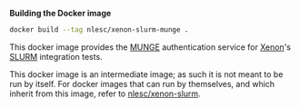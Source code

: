 **Building the Docker image**

```bash
docker build --tag nlesc/xenon-slurm-munge .
```

This docker image provides the [MUNGE](https://dun.github.io/munge/) authentication service for [Xenon](https://github.com/NLeSC/Xenon)'s [SLURM](https://slurm.schedmd.com/) integration tests.

This docker image is an intermediate image; as such it is not meant to be run by itself. For docker images that can run by themselves, and which inherit from this image, refer to [nlesc/xenon-slurm](https://hub.docker.com/r/nlesc/xenon-slurm/).

